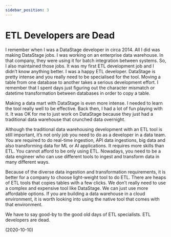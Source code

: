 ```yaml
---
sidebar_position: 3
---
```


# ETL Developers are Dead

I remember when I was a DataStage developer in circa 2014. All I did was making DataStage jobs. I was working on an enterprise data warehouse. In that company, they were using it for batch integration between systems. So, I also maintained those jobs. It was my first ETL development job and I didn’t know anything better. I was a happy ETL developer. DataStage is pretty intense and you really need to be specialised for the tool. Moving a table from one database to another takes a serious development effort. I remember that I spent days just figuring out the character mismatch or datetime transformation between databases in order to copy a table.

Making a data mart with DataStage is even more intense. I needed to learn the tool really well to be effective. Back then, I had a lot of fun playing with it. It was OK for me to just work on DataStage because they just had a traditional data warehouse that crunched data overnight.

Although the traditional data warehousing development with an ETL tool is still important, it’s not only job you need to do as a developer in a data team. You are required to do real-time ingestion, API data ingestions, big data and also transforming data for ML or AI applications. It requires more skills than ETL. You cannot afford to be only using ETL. Nowadays, you need to be a data engineer who can use different tools to ingest and transform data in many different ways.

Because of the diverse data ingestion and transformation requirements, it is better for a company to choose light-weight tool to do ETL. There are heaps of ETL tools that copies tables with a few clicks. We don’t really need to use a complex and expensive tool like DataStage. We can just use more affordable options. If you are building a data warehouse in a cloud environment, it is worth looking into using the native tool that comes with that environment.

We have to say good-by to the good old days of ETL specialists. ETL developers are dead.

(2020-10-10)
